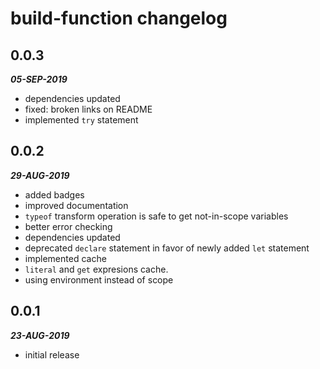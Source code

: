 # build-function changelog

## 0.0.3

***05-SEP-2019***

* dependencies updated
* fixed: broken links on README
* implemented `try` statement

## 0.0.2

***29-AUG-2019***

* added badges
* improved documentation
* `typeof` transform operation is safe to get not-in-scope variables
* better error checking
* dependencies updated
* deprecated `declare` statement in favor of newly added `let` statement
* implemented cache
* `literal` and `get` expresions cache.
* using environment instead of scope

## 0.0.1

***23-AUG-2019***

* initial release
